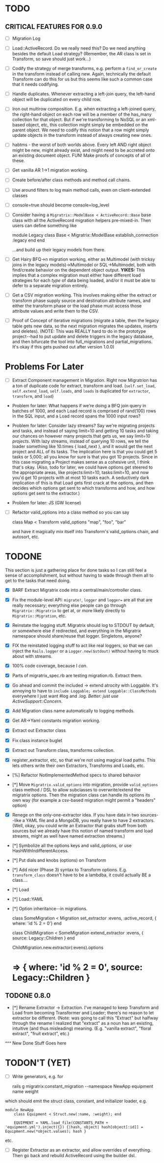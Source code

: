 # TODO #

## CRITICAL FEATURES FOR 0.9.0 ##

* [ ] Migration Log

* [ ] Load::ActiveRecord. Do we really need this? Do we need anything
  besides the default Load strategy? (Remember, the AR class is set in
  Transform, so save should just work...)

* [ ] Codify the strategy of merge transforms, e.g. perform a
  `find_or_create` in the transform instead of calling new. Again,
  technically the default Transform can do this for us but this seems
  like such a common case that it needs codifying.

* [ ] Handle duplicates. Whenever extracting a left-join query, the
  left-hand object will be duplicated on every child row.

* [ ] Iron out multirow composition. E.g. when extracting a
  left-joined query, the right-hand object on each row will be a
  member of the has_many collection for that object. But if we're
  transforming to NoSQL or an xml-based object, etc, this collection
  might simply be embedded on the parent object. We need to codify
  this notion that a row might simply update objects in the transform
  instead of always creating new ones.

* [ ] habtms - the worst of both worlds above. Every left AND right
  object might be new, might already exist, and might need to be
  accreted onto an existing document object. FUN! Make proofs of
  concepts of all of these.

* [ ] Get vanilla AR 1->1 migration working.

* [ ] Create before/after class methods and method call chains.

* [ ] Use around filters to log main method calls, even on
  client-extended classes
  
* [ ] console=true should become console=log_level  

* [ ] Consider having a `Migratrix::ModelBase < ActiveRecord::Base`
  base class with all the ActiveRecord migration helpers pre-mixed-in.
  Then users can define something like
  
    module Legacy
      class Base < Migratrix::ModelBase
        establish_connection :legacy
      end
    end
    
  ...and build up their legacy models from there.

* [ ] Get Hairy BFQ->n migration working, either as Multimodel (with
  tricksy joins in the legacy models)->Multimodel or SQL->Multimodel,
  both with find/create behavior on the dependent object output.
  **YIKES:** This implies that a complex migration must either have
  different load strategies for each *type* of data being loaded,
  and/or it must be able to defer to a separate migration entirely.
  
* [ ] Get a CSV migration working. This involves making either the extract
  or transform phase supply source and destination attribute names,
  and either the transform phase or the load phase must access those
  attribute values and write them to the CSV.
  
* [ ] Proof of Concept of iterative migrations (migrate a table, then
  the legacy table gets new data, so the next migration migrates the
  updates, inserts and deletes). (NOTE: This was REALLY hard to do in
  the prototype project--had to put update and delete triggers in the
  legacy database, and then bifurcate the tool into full_migrations
  and partial_migrations. It's okay if this gets pushed out after
  version 1.0.0)
  
# Problems For Later #

* [ ] Extract Component management in Migration. Right now Migratrion
  has a ton of duplicate code for extract, transform and load.
  (`self.set_load`, `self.extend_load`, `self.loads`, and `loads` is
  duplicated for `extractor`, `transform`, and `load`)
  
* Problem for later: What happens if we're doing a BFQ join query in
  batches of 1000, and each Load record is comprised of rand(100) rows
  in the SQL input, and a Load record spans the 1000 input rows?
  
* Problem for later: Consider lazy streams? Say we're migrating
  projects and tasks, and instead of saying limit=10 and getting 10
  tasks and taking our chances on however many projects that gets us,
  we say limit=10 *projects*. With lazy streams, instead of querying
  10 rows, we tell the loader something like 10.times { load_next },
  and it would get the next project and ALL of its tasks. The
  implication here is that you could get 5 tasks or 5,000; all you
  know for sure is that you got 10 projects. Since in this case
  migrating a Project makes sense as a cohesive unit, I think that's
  okay. (Also, todo for later, we could have options get steered to
  the appropriate areas, like projects:limit=10, tasks:limit=10, and
  now you'd get 10 projects with at most 10 tasks each. A seductively
  dark implication of this is that Load gets first crack at the
  options, and then decides which options get sent to which transforms
  and how, and how options get sent to the extractor.)
  
* Problem for later: JS (GW license)

* [ ] Refactor valid_options into a class method so you can say

    class Map < Transform
      valid_options "map", "foo", "bar"
      
  and have it magically mix itself into Transform's valid_options
  chain, and autosort, etc.

# TODONE #

This section is just a gathering place for done tasks so I can still
feel a sense of accomplishment, but without having to wade through
them all to get to the tasks that need doing.

* [x] BARF Extract Migratrix code into a central/main/controller
  class.

* [x] Fix the module-level API: `migrate!`, `logger` and `logger=` are
  all that are really necessary; everything else people can go through
  `Migratrix::Migratrix` to get at, or more likely directly to
  `Migratrix::Migration`, etc.
  
* [x] Reinstate the logging stuff. Migratrix should log to STDOUT by
  default, or somewhere else if redirected, and everything in the
  Migratrix namespace should share/reuse that logger. Singletons,
  anyone?
  
* [x] FIX the reinstated logging stuff to act like real loggers, so
  that we can inject the `Rails.logger` or a `Logger.new($stdout)`
  without having to muck about with streams.

* [x] 100% code coverage, because I *can*.

* [x] Parts of migratrix_spec.rb are testing migration.rb. Extract them.

* [x] Go ahead and commit the included -> extend atrocity with
  Loggable. It's annoying to have to `include Loggable; extend
  Loggable::ClassMethods` everywhere I just want #log and .log.
  _Better: just use ActiveSupport::Concern_.
  
* [x] Add Migration class name automatically to logging methods.

* [x] Get AR->Yaml constants migration working.

* [x] Extract out Extractor class

* [x] Fix class instance buglet

* [x] Extract out Transform class, transforms collection.

* [x] register_extractor, etc, so that we're not using magical load
  paths. This lets others write their own Extractors, Transforms and
  Loads, etc.

* [%] Refactor NotImplementedMethod specs to shared behavior

* [*] Move `Migratrix.valid_options` into migration, provide
  `valid_options` class method / DSL to allow subclasses to
  overwrite/extend the migratrix options. Then the migration class can
  handle its options its own way (for example a csv-based migration
  might permit a "headers" option)

* [x] Renege on the only-one-extractor idea. If you have data in two
  sources--like a YAML file and a MongoDB, you really have to have 2
  extractors. (Well, okay, you could write an Extractor that grabs
  stuff from both sources but we already have this notion of named
  transform and load streams, might as well have named extraction
  streams.)

* [*] Symbolize all the options keys and valid_options, or use
  HashWithIndifferentAccess.
  
* [*] Put dials and knobs (options) on Transform

* [*] Add nicer (Phase 3) syntax to Transform options. E.g.
  `transform_class` doesn't have to be a lambdba, it could actually BE
  a class....

* [*] Load

* [*] Load::YAML

* [*] Option inheritance--in migrations.

    class SomeMigration < Migration
      set_extractor :evens, :active_record, { where: 'id % 2 = 0'}
    end
    
    class ChildMigration < SomeMigration
      extend_extractor :evens, { source: Legacy::Children }
    end
    
    ChildMigration.new.extractor(:evens).options
    # => { where: 'id % 2 = 0', source: Legacy::Children }
  
## TODONE 0.8.0 ##

* [*] Rename Extractor -> Extraction. I've managed to keep Transform
  and Load from becoming Transformer and Loader; there's no reason to
  let extractor be different. (Note: was going to call this "Extract"
  but halfway through the rename I realized that "extract" as a noun
  has an existing, intuitive (and thus misleading) meaning. (E.g.
  "vanilla extract", "floral extract", "fruit extract", etc.)

^^^ New Done Stuff Goes here  


# TODON'T (YET) #

* [ ] Write generators, e.g. for

    rails g migratrix:constant_migration --namespace NewApp equipment name weight

which should emit the struct class, constant, and initializer loader, e.g.

    module NewApp
        class Equipment < Struct.new(:name, :weight); end
               
        EQUIPMENT = YAML.load_file(CONSTANTS_PATH + 'equipment.yml').inject({}) {|hash, object| hash[object[:id]] = Equipment.new(*object.values); hash }

etc.

* [ ] Register Extractor as an extractor, and allow overrides of
  everything. Then go back and rebuild ActiveRecord using the builder
  dsl.
  
